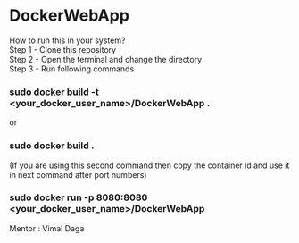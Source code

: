 # DockerWebApp

How to run this in your system?   
Step 1 - Clone this repository   
Step 2 - Open the terminal and change the directory  
Step 3 - Run following commands   

 ### sudo docker build -t <your_docker_user_name>/DockerWebApp .    
 or    
 ### sudo docker build .    
 (If you are using this second command then copy the container id and use it in next command after port numbers)    
 
 ### sudo docker run -p 8080:8080 <your_docker_user_name>/DockerWebApp  

Mentor : Vimal Daga

